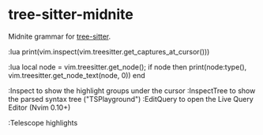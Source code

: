 # tree-sitter-midnite

Midnite grammar for [tree-sitter](https://github.com/tree-sitter/tree-sitter).


:lua print(vim.inspect(vim.treesitter.get_captures_at_cursor()))

:lua local node = vim.treesitter.get_node(); if node then print(node:type(), vim.treesitter.get_node_text(node, 0)) end

:Inspect to show the highlight groups under the cursor
:InspectTree to show the parsed syntax tree ("TSPlayground")
:EditQuery to open the Live Query Editor (Nvim 0.10+)

:Telescope highlights
